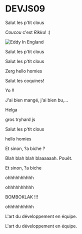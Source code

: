 ﻿# DEVJS09


Salut les p'tit clous

*Coucou* c'est _Rikku_! :)


![Eddy In England](https://cdn.mos.cms.futurecdn.net/7HBQjAffoqcHSL9mpHxdVP.jpg "Eddy")

Salut les p'tit clous


Salut les p'tit clous

Zerg
hello homies

Salut les coquines!

Yo !!

J'ai bien mangé, j'ai bien bu,...

Helga

gros tryhard js 

Salut les p'tit clous

hello homies

Et sinon, ?a biche ?

Blah blah blah blaaaaaah. Pouêt.

Et sinon, ?a biche 

ohhhhhhhhhh

 ohhhhhhhhhh

BOMBOKLAK !!!

ohhhhhhhhhh

L'art du développement en équipe.

L'art du développement en équipe.
